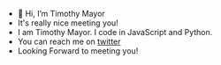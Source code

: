 - 👋 Hi, I’m Timothy Mayor
- It's really nice meeting you!
- I am Timothy Mayor. I code in JavaScript and Python.
- You can reach me on [twitter](https://twitter.com/timothymayor24)
- Looking Forward to meeting you!



<!---
timothymayor/timothymayor is a ✨ special ✨ repository because its `README.md` (this file) appears on your GitHub profile.
You can click the Preview link to take a look at your changes.
--->
